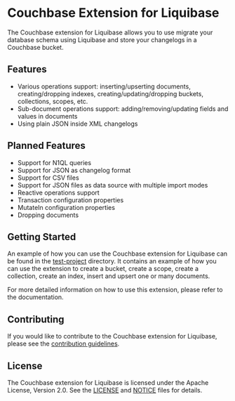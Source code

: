 # Couchbase Extension for Liquibase

The Couchbase extension for Liquibase allows you to use migrate your database schema using Liquibase and store your changelogs in a Couchbase bucket.

## Features
- Various operations support: inserting/upserting documents, creating/dropping indexes, creating/updating/dropping buckets, collections, scopes, etc.
- Sub-document operations support: adding/removing/updating fields and values in documents
- Using plain JSON inside XML changelogs

## Planned Features
- Support for N1QL queries
- Support for JSON as changelog format
- Support for CSV files
- Support for JSON files as data source with multiple import modes
- Reactive operations support
- Transaction configuration properties
- MutateIn configuration properties
- Dropping documents

## Getting Started
An example of how you can use the Couchbase extension for Liquibase can be found in the [test-project](test-project) directory. 
It contains an example of how you can use the extension to create a bucket, create a scope, create a collection, create an index,
insert and upsert one or many documents.

For more detailed information on how to use this extension, please refer to the documentation.

## Contributing
If you would like to contribute to the Couchbase extension for Liquibase, please see the [contribution guidelines](CONTRIBUTING.md).

## License
The Couchbase extension for Liquibase is licensed under the Apache License, Version 2.0. See the [LICENSE](LICENSE) and [NOTICE](NOTICE) files for details.